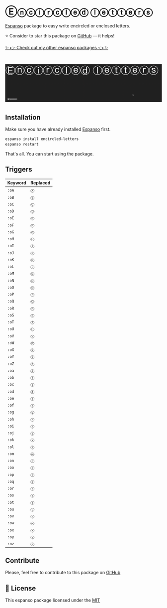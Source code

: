 # Ⓔⓝⓒⓘⓡⓒⓛⓔⓓ ⓛⓔⓣⓣⓔⓡⓢ

[Espanso](https://espanso.org) package to easy write encircled or enclosed letters.

⭐️ Consider to star this package on [GitHub](https://github.com/kopach/espanso-package-encircled-letters/stargazers) — it helps!

[✨ 👉 Check out my other espanso packages 👈 ✨](https://github.com/kopach?tab=repositories&q=espanso-package&type=source)

<h1 align="center">

![demo](./assets/demo.gif)

</h1>

## Installation

Make sure you have already installed [Espanso](https://espanso.org/install) first.

```sh
espanso install encircled-letters
espanso restart
```

That's all. You can start using the package.

## Triggers

| Keyword | Replaced |
| ------- | -------- |
| `:oA`   | `Ⓐ`      |
| `:oB`   | `Ⓑ`      |
| `:oC`   | `Ⓒ`      |
| `:oD`   | `Ⓓ`      |
| `:oE`   | `Ⓔ`      |
| `:oF`   | `Ⓕ`      |
| `:oG`   | `Ⓖ`      |
| `:oH`   | `Ⓗ`      |
| `:oI`   | `Ⓘ`      |
| `:oJ`   | `Ⓙ`      |
| `:oK`   | `Ⓚ`      |
| `:oL`   | `Ⓛ`      |
| `:oM`   | `Ⓜ`      |
| `:oN`   | `Ⓝ`      |
| `:oO`   | `Ⓞ`      |
| `:oP`   | `Ⓟ`      |
| `:oQ`   | `Ⓠ`      |
| `:oR`   | `Ⓡ`      |
| `:oS`   | `Ⓢ`      |
| `:oT`   | `Ⓣ`      |
| `:oU`   | `Ⓤ`      |
| `:oV`   | `Ⓥ`      |
| `:oW`   | `Ⓦ`      |
| `:oX`   | `Ⓧ`      |
| `:oY`   | `Ⓨ`      |
| `:oZ`   | `Ⓩ`      |
| `:oa`   | `ⓐ`      |
| `:ob`   | `ⓑ`      |
| `:oc`   | `ⓒ`      |
| `:od`   | `ⓓ`      |
| `:oe`   | `ⓔ`      |
| `:of`   | `ⓕ`      |
| `:og`   | `ⓖ`      |
| `:oh`   | `ⓗ`      |
| `:oi`   | `ⓘ`      |
| `:oj`   | `ⓙ`      |
| `:ok`   | `ⓚ`      |
| `:ol`   | `ⓛ`      |
| `:om`   | `ⓜ`      |
| `:on`   | `ⓝ`      |
| `:oo`   | `ⓞ`      |
| `:op`   | `ⓟ`      |
| `:oq`   | `ⓠ`      |
| `:or`   | `ⓡ`      |
| `:os`   | `ⓢ`      |
| `:ot`   | `ⓣ`      |
| `:ou`   | `ⓤ`      |
| `:ov`   | `ⓥ`      |
| `:ow`   | `ⓦ`      |
| `:ox`   | `ⓧ`      |
| `:oy`   | `ⓨ`      |
| `:oz`   | `ⓩ`      |

## Contribute

Please, feel free to contribute to this package on [GitHub](https://github.com/kopach/espanso-package-encircled-letters)

## 📄 License

This espanso package licensed under the [MIT](https://github.com/kopach/espanso-package-encircled-letters/blob/master/LICENSE)
